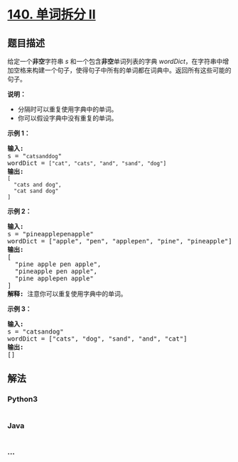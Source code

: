 # [140. 单词拆分 II](https://leetcode-cn.com/problems/word-break-ii)



## 题目描述

<!-- 这里写题目描述 -->

<p>给定一个<strong>非空</strong>字符串 <em>s</em> 和一个包含<strong>非空</strong>单词列表的字典 <em>wordDict</em>，在字符串中增加空格来构建一个句子，使得句子中所有的单词都在词典中。返回所有这些可能的句子。</p>

<p><strong>说明：</strong></p>

<ul>
	<li>分隔时可以重复使用字典中的单词。</li>
	<li>你可以假设字典中没有重复的单词。</li>
</ul>

<p><strong>示例 1：</strong></p>

<pre><strong>输入:
</strong>s = &quot;<code>catsanddog</code>&quot;
wordDict = <code>[&quot;cat&quot;, &quot;cats&quot;, &quot;and&quot;, &quot;sand&quot;, &quot;dog&quot;]</code>
<strong>输出:
</strong><code>[
&nbsp; &quot;cats and dog&quot;,
&nbsp; &quot;cat sand dog&quot;
]</code>
</pre>

<p><strong>示例 2：</strong></p>

<pre><strong>输入:
</strong>s = &quot;pineapplepenapple&quot;
wordDict = [&quot;apple&quot;, &quot;pen&quot;, &quot;applepen&quot;, &quot;pine&quot;, &quot;pineapple&quot;]
<strong>输出:
</strong>[
&nbsp; &quot;pine apple pen apple&quot;,
&nbsp; &quot;pineapple pen apple&quot;,
&nbsp; &quot;pine applepen apple&quot;
]
<strong>解释:</strong> 注意你可以重复使用字典中的单词。
</pre>

<p><strong>示例&nbsp;3：</strong></p>

<pre><strong>输入:
</strong>s = &quot;catsandog&quot;
wordDict = [&quot;cats&quot;, &quot;dog&quot;, &quot;sand&quot;, &quot;and&quot;, &quot;cat&quot;]
<strong>输出:
</strong>[]
</pre>


## 解法

<!-- 这里可写通用的实现逻辑 -->

<!-- tabs:start -->

### **Python3**

<!-- 这里可写当前语言的特殊实现逻辑 -->

```python

```

### **Java**

<!-- 这里可写当前语言的特殊实现逻辑 -->

```java

```

### **...**

```

```

<!-- tabs:end -->
